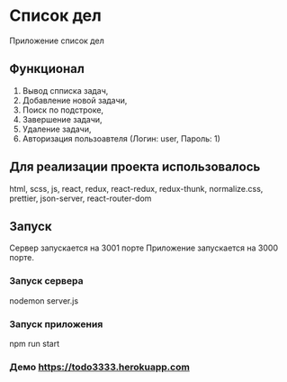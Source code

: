 # Список дел
Приложение список дел

## Функционал
1) Вывод спписка задач,
2) Добавление новой задачи,
3) Поиск по подстроке,
4) Завершение задачи,
5) Удаление задачи,
6) Авторизация пользоавтеля (Логин: user, Пароль: 1)

## Для реализации проекта использовалось
html,
scss,
js,
react,
redux,
react-redux,
redux-thunk,
normalize.css,
prettier,
json-server,
react-router-dom

## Запуск
Сервер запускается на 3001 порте
Приложение запускается на 3000 порте.
### Запуск сервера 
nodemon server.js

### Запуск приложения 
npm run start
  
### Демо https://todo3333.herokuapp.com
